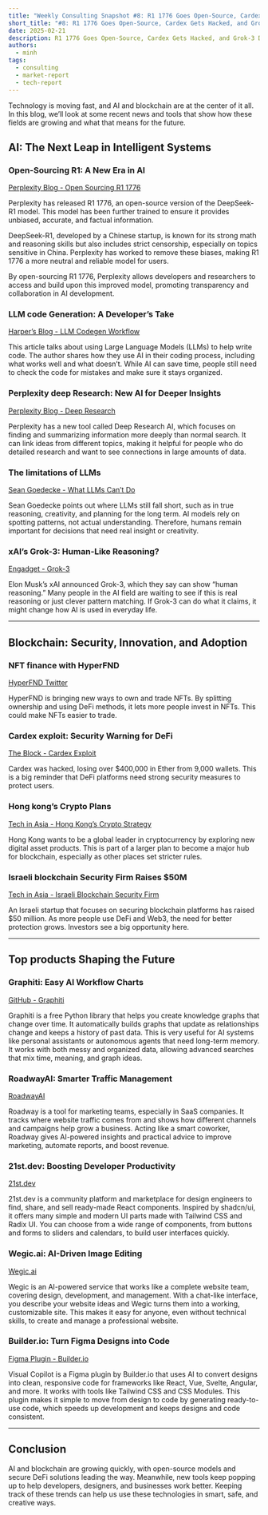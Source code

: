 ```yaml
---
title: "Weekly Consulting Snapshot #8: R1 1776 Goes Open-Source, Cardex Gets Hacked, and Grok-3 Debuts"  
short_title: "#8: R1 1776 Goes Open-Source, Cardex Gets Hacked, and Grok-3 Debuts"
date: 2025-02-21
description: R1 1776 Goes Open-Source, Cardex Gets Hacked, and Grok-3 Debuts
authors:
  - minh
tags:
  - consulting
  - market-report
  - tech-report
---
```


Technology is moving fast, and AI and blockchain are at the center of it all. In this blog, we’ll look at some recent news and tools that show how these fields are growing and what that means for the future.

## AI: The Next Leap in Intelligent Systems

### Open-Sourcing R1: A New Era in AI

[Perplexity Blog - Open Sourcing R1 1776](https://www.perplexity.ai/hub/blog/open-sourcing-r1-1776)

Perplexity has released R1 1776, an open-source version of the DeepSeek-R1 model. This model has been further trained to ensure it provides unbiased, accurate, and factual information.

DeepSeek-R1, developed by a Chinese startup, is known for its strong math and reasoning skills but also includes strict censorship, especially on topics sensitive in China. Perplexity has worked to remove these biases, making R1 1776 a more neutral and reliable model for users.

By open-sourcing R1 1776, Perplexity allows developers and researchers to access and build upon this improved model, promoting transparency and collaboration in AI development.

### LLM code Generation: A Developer’s Take

[Harper’s Blog - LLM Codegen Workflow](https://harper.blog/2025/02/16/my-llm-codegen-workflow-atm/)

This article talks about using Large Language Models (LLMs) to help write code. The author shares how they use AI in their coding process, including what works well and what doesn’t. While AI can save time, people still need to check the code for mistakes and make sure it stays organized.

### Perplexity deep Research: New AI for Deeper Insights

[Perplexity Blog - Deep Research](https://www.perplexity.ai/hub/blog/introducing-perplexity-deep-research)

Perplexity has a new tool called Deep Research AI, which focuses on finding and summarizing information more deeply than normal search. It can link ideas from different topics, making it helpful for people who do detailed research and want to see connections in large amounts of data.

### The limitations of LLMs

[Sean Goedecke - What LLMs Can’t Do](https://www.seangoedecke.com/what-llms-cant-do/)

Sean Goedecke points out where LLMs still fall short, such as in true reasoning, creativity, and planning for the long term. AI models rely on spotting patterns, not actual understanding. Therefore, humans remain important for decisions that need real insight or creativity.

### xAI’s Grok-3: Human-Like Reasoning?

[Engadget - Grok-3](https://www.engadget.com/ai/xai-launches-grok-3-ai-claiming-it-is-capable-of-human-reasoning)

Elon Musk’s xAI announced Grok-3, which they say can show “human reasoning.” Many people in the AI field are waiting to see if this is real reasoning or just clever pattern matching. If Grok-3 can do what it claims, it might change how AI is used in everyday life.

---

## Blockchain: Security, Innovation, and Adoption

### NFT finance with HyperFND

[HyperFND Twitter](https://x.com/HyperFND/status/1891730068151599464)

HyperFND is bringing new ways to own and trade NFTs. By splitting ownership and using DeFi methods, it lets more people invest in NFTs. This could make NFTs easier to trade.

### Cardex exploit: Security Warning for DeFi

[The Block - Cardex Exploit](https://www.theblock.co/post/341694/cardex-exploit-compromised-400000-worth-of-ether-across-9000-wallets-abstract)

Cardex was hacked, losing over $400,000 in Ether from 9,000 wallets. This is a big reminder that DeFi platforms need strong security measures to protect users.

### Hong kong’s Crypto Plans

[Tech in Asia - Hong Kong’s Crypto Strategy](https://www.techinasia.com/news/hong-kong-explores-crypto-products-lead-digital-assets)

Hong Kong wants to be a global leader in cryptocurrency by exploring new digital asset products. This is part of a larger plan to become a major hub for blockchain, especially as other places set stricter rules.

### Israeli blockchain Security Firm Raises $50M

[Tech in Asia - Israeli Blockchain Security Firm](https://www.techinasia.com/news/israeli-blockchain-security-firm-raises-50m-series)

An Israeli startup that focuses on securing blockchain platforms has raised $50 million. As more people use DeFi and Web3, the need for better protection grows. Investors see a big opportunity here.

---

## Top products Shaping the Future

### Graphiti: Easy AI Workflow Charts

[GitHub - Graphiti](https://github.com/getzep/graphiti)

Graphiti is a free Python library that helps you create knowledge graphs that change over time. It automatically builds graphs that update as relationships change and keeps a history of past data. This is very useful for AI systems like personal assistants or autonomous agents that need long-term memory. It works with both messy and organized data, allowing advanced searches that mix time, meaning, and graph ideas.

### RoadwayAI: Smarter Traffic Management

[RoadwayAI](https://www.roadwayai.com/)

Roadway is a tool for marketing teams, especially in SaaS companies. It tracks where website traffic comes from and shows how different channels and campaigns help grow a business. Acting like a smart coworker, Roadway gives AI-powered insights and practical advice to improve marketing, automate reports, and boost revenue.

### 21st.dev: Boosting Developer Productivity

[21st.dev](https://21st.dev/)

21st.dev is a community platform and marketplace for design engineers to find, share, and sell ready-made React components. Inspired by shadcn/ui, it offers many simple and modern UI parts made with Tailwind CSS and Radix UI. You can choose from a wide range of components, from buttons and forms to sliders and calendars, to build user interfaces quickly.

### Wegic.ai: AI-Driven Image Editing

[Wegic.ai](https://wegic.ai/)

Wegic is an AI-powered service that works like a complete website team, covering design, development, and management. With a chat-like interface, you describe your website ideas and Wegic turns them into a working, customizable site. This makes it easy for anyone, even without technical skills, to create and manage a professional website.

### Builder.io: Turn Figma Designs into Code

[Figma Plugin - Builder.io](https://www.figma.com/community/plugin/747985167520967365/builder-io-ai-powered-figma-to-code-react-vue-tailwind-more)

Visual Copilot is a Figma plugin by Builder.io that uses AI to convert designs into clean, responsive code for frameworks like React, Vue, Svelte, Angular, and more. It works with tools like Tailwind CSS and CSS Modules. This plugin makes it simple to move from design to code by generating ready-to-use code, which speeds up development and keeps designs and code consistent.

---

## Conclusion

AI and blockchain are growing quickly, with open-source models and secure DeFi solutions leading the way. Meanwhile, new tools keep popping up to help developers, designers, and businesses work better. Keeping track of these trends can help us use these technologies in smart, safe, and creative ways.
